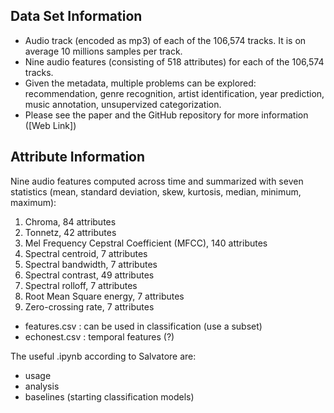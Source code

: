 ## Data Set Information

* Audio track (encoded as mp3) of each of the 106,574 tracks. It is on average 10 millions samples per track.
* Nine audio features (consisting of 518 attributes) for each of the 106,574 tracks.
* Given the metadata, multiple problems can be explored: recommendation, genre recognition, artist identification, year prediction, music annotation, unsupervized categorization.
* Please see the paper and the GitHub repository for more information ([Web Link])


## Attribute Information

Nine audio features computed across time and summarized with seven statistics (mean, standard deviation, skew, kurtosis, median, minimum, maximum): 
1. Chroma, 84 attributes 
2. Tonnetz, 42 attributes 
3. Mel Frequency Cepstral Coefficient (MFCC), 140 attributes 
4. Spectral centroid, 7 attributes 
5. Spectral bandwidth, 7 attributes 
6. Spectral contrast, 49 attributes 
7. Spectral rolloff, 7 attributes 
8. Root Mean Square energy, 7 attributes 
9. Zero-crossing rate, 7 attributes


* features.csv : can be used in classification (use a subset)
* echonest.csv : temporal features (?)

The useful .ipynb according to Salvatore are:

* usage
* analysis
* baselines (starting classification models)
